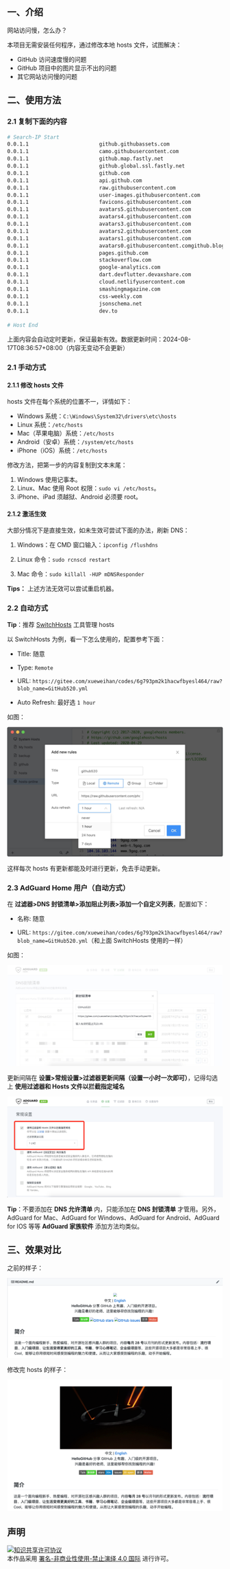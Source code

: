 
## 一、介绍

网站访问慢，怎么办？

本项目无需安装任何程序，通过修改本地 hosts 文件，试图解决：
- GitHub 访问速度慢的问题
- GitHub 项目中的图片显示不出的问题
- 其它网站访问慢的问题

## 二、使用方法

### 2.1 复制下面的内容
```bash
# Search-IP Start
0.0.1.1                       github.githubassets.com
0.0.1.1                       camo.githubusercontent.com
0.0.1.1                       github.map.fastly.net
0.0.1.1                       github.global.ssl.fastly.net
0.0.1.1                       github.com
0.0.1.1                       api.github.com
0.0.1.1                       raw.githubusercontent.com
0.0.1.1                       user-images.githubusercontent.com
0.0.1.1                       favicons.githubusercontent.com
0.0.1.1                       avatars5.githubusercontent.com
0.0.1.1                       avatars4.githubusercontent.com
0.0.1.1                       avatars3.githubusercontent.com
0.0.1.1                       avatars2.githubusercontent.com
0.0.1.1                       avatars1.githubusercontent.com
0.0.1.1                       avatars0.githubusercontent.comgithub.blog
0.0.1.1                       pages.github.com
0.0.1.1                       stackoverflow.com
0.0.1.1                       google-analytics.com
0.0.1.1                       dart.devflutter.devaxshare.com
0.0.1.1                       cloud.netlifyusercontent.com
0.0.1.1                       smashingmagazine.com
0.0.1.1                       css-weekly.com
0.0.1.1                       jsonschema.net
0.0.1.1                       dev.to

# Host End

```

上面内容会自动定时更新，保证最新有效。数据更新时间：2024-08-17T08:36:57+08:00（内容无变动不会更新）

### 2.1 手动方式
#### 2.1.1 修改 hosts 文件
hosts 文件在每个系统的位置不一，详情如下：
- Windows 系统：`C:\Windows\System32\drivers\etc\hosts`
- Linux 系统：`/etc/hosts`
- Mac（苹果电脑）系统：`/etc/hosts`
- Android（安卓）系统：`/system/etc/hosts`
- iPhone（iOS）系统：`/etc/hosts`

修改方法，把第一步的内容复制到文本末尾：

1. Windows 使用记事本。
2. Linux、Mac 使用 Root 权限：`sudo vi /etc/hosts`。
3. iPhone、iPad 须越狱、Android 必须要 root。

#### 2.1.2 激活生效
大部分情况下是直接生效，如未生效可尝试下面的办法，刷新 DNS：

1. Windows：在 CMD 窗口输入：`ipconfig /flushdns`

2. Linux 命令：`sudo rcnscd restart`

3. Mac 命令：`sudo killall -HUP mDNSResponder`

**Tips：** 上述方法无效可以尝试重启机器。

### 2.2 自动方式

**Tip**：推荐 [SwitchHosts](https://github.com/oldj/SwitchHosts) 工具管理 hosts

以 SwitchHosts 为例，看一下怎么使用的，配置参考下面：

- Title: 随意

- Type: `Remote`

- URL: `https://gitee.com/xueweihan/codes/6g793pm2k1hacwfbyesl464/raw?blob_name=GitHub520.yml`

- Auto Refresh: 最好选 `1 hour`

如图：

![](./img/switch-hosts.png)

这样每次 hosts 有更新都能及时进行更新，免去手动更新。

### 2.3 AdGuard Home 用户（自动方式）

在 **过滤器>DNS 封锁清单>添加阻止列表>添加一个自定义列表**，配置如下：

- 名称: 随意

- URL: `https://gitee.com/xueweihan/codes/6g793pm2k1hacwfbyesl464/raw?blob_name=GitHub520.yml`（和上面 SwitchHosts 使用的一样）

如图：

![](./img/AdGuard-rules.png)

更新间隔在 **设置>常规设置>过滤器更新间隔（设置一小时一次即可）**，记得勾选上 **使用过滤器和 Hosts 文件以拦截指定域名**

![](./img/AdGuard-rules2.png)

**Tip**：不要添加在 **DNS 允许清单** 内，只能添加在 **DNS 封锁清单** 才管用。另外，AdGuard for Mac、AdGuard for Windows、AdGuard for Android、AdGuard for IOS 等等 **AdGuard 家族软件** 添加方法均类似。

## 三、效果对比
之前的样子：

![](./img/old.png)

修改完 hosts 的样子：

![](./img/new.png)


## 声明
<a rel="license" href="https://creativecommons.org/licenses/by-nc-nd/4.0/deed.zh"><img alt="知识共享许可协议" style="border-width: 0" src="https://licensebuttons.net/l/by-nc-nd/4.0/88x31.png"></a><br>本作品采用 <a rel="license" href="https://creativecommons.org/licenses/by-nc-nd/4.0/deed.zh">署名-非商业性使用-禁止演绎 4.0 国际</a> 进行许可。